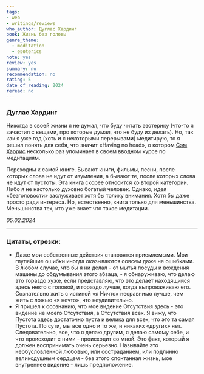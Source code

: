 ```yaml
---
tags:
- web
- writings/reviews
who_author: Дуглас Хардинг
book: Жизнь без головы
genre_theme:
  - meditation
  - esoterics
note: yes
review: yes
summary: no
recommendation: no
rating: 5
date_of_reading: 2024
reread: no
---
```

### Дуглас Хардинг

Никогда в своей жизни я не думал, что буду читать эзотерику (что-то я зачастил с вещами, про которые думал, что не буду их делать). Но, так как я уже год (хоть и с некоторыми перерывами) медитирую, то я решил понять для себя, что значит «Having no head», о котором [Сэм Харрис](https://ru.wikipedia.org/wiki/%D0%A5%D0%B0%D1%80%D1%80%D0%B8%D1%81,_%D0%A1%D1%8D%D0%BC) несколько раз упоминает в своем вводном курсе по медитациям.

Переходим к самой книге. Бывают книги, фильмы, песни, после которых слова не идут от изумления, а бывают те, после которых слова не идут от пустоты. Эта книга скорее относится ко второй категории.
Либо я не настолько духовно богатый человек. Однако, идея «безголовости» заслуживает хотя бы толику внимания. Хотя бы даже просто ради интереса.
Но, естественно, книга только для меньшинства. Меньшинства тех, кто уже знает что такое медитации.
  
_05.02.2024_

---
### Цитаты, отрезки:

- Даже мои собственные действия становятся приемлемыми. Мои глупейшие ошибки иногда оказываются совсем даже не ошибками. В любом случае, что бы я ни делал - от мытья посуды и вождения машины до обдумывания этого абзаца, - я обнаруживаю, что делаю это гораздо хуже, если представляю, что это делает находящийся здесь некто с головой, и гораздо лучше, когда выпроваживаю его. Сознательно жить с истиной «я Ничто» несравнимо лучше, чем жить с ложью «я нечто», что неудивительно.
- Я пришел к осознанию, что мое видение Отсутствия здесь - это видение не моего Отсутствия, а Отсутствия всех. Я вижу, что Пустота здесь достаточно пуста и велика для всех, что это та самая Пустота. По сути, мы все одно и то же, и никаких «других» нет. Следовательно, все, что я делаю другим, я делаю самому себе, и что происходит с ними - происходит со мной.  Это факт, который я должен воспринимать очень серьезно. Называйте это необусловленной любовью, или состраданием, или подлинно великодушным сердцем - без этого спонтанная жизнь, мое внутреннее видение - лишь предположение.
